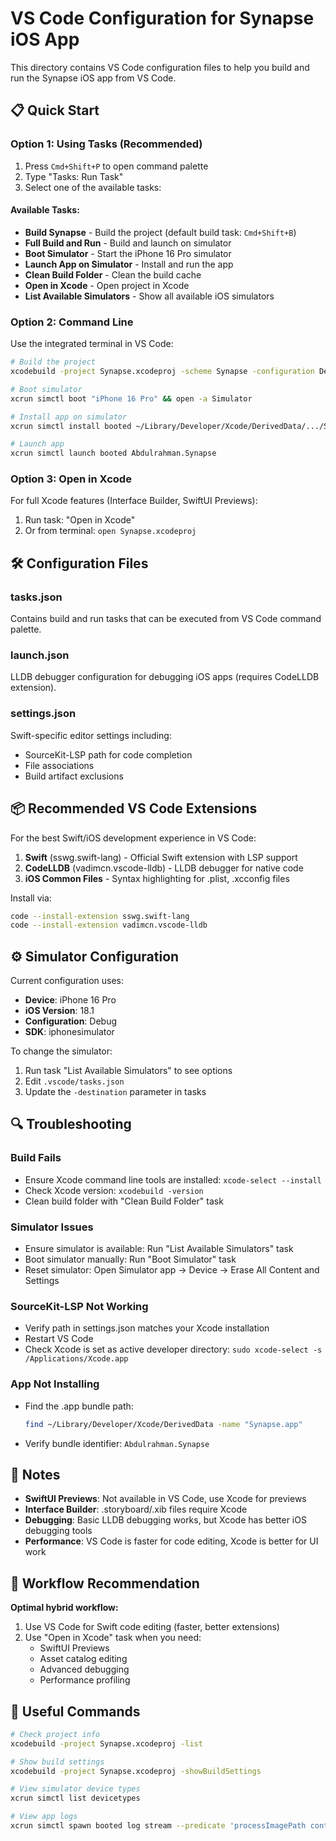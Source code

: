 # VS Code Configuration for Synapse iOS App

This directory contains VS Code configuration files to help you build and run the Synapse iOS app from VS Code.

## 📋 Quick Start

### Option 1: Using Tasks (Recommended)
1. Press `Cmd+Shift+P` to open command palette
2. Type "Tasks: Run Task"
3. Select one of the available tasks:

#### Available Tasks:
- **Build Synapse** - Build the project (default build task: `Cmd+Shift+B`)
- **Full Build and Run** - Build and launch on simulator
- **Boot Simulator** - Start the iPhone 16 Pro simulator
- **Launch App on Simulator** - Install and run the app
- **Clean Build Folder** - Clean the build cache
- **Open in Xcode** - Open project in Xcode
- **List Available Simulators** - Show all available iOS simulators

### Option 2: Command Line
Use the integrated terminal in VS Code:

```bash
# Build the project
xcodebuild -project Synapse.xcodeproj -scheme Synapse -configuration Debug -sdk iphonesimulator

# Boot simulator
xcrun simctl boot "iPhone 16 Pro" && open -a Simulator

# Install app on simulator
xcrun simctl install booted ~/Library/Developer/Xcode/DerivedData/.../Synapse.app

# Launch app
xcrun simctl launch booted Abdulrahman.Synapse
```

### Option 3: Open in Xcode
For full Xcode features (Interface Builder, SwiftUI Previews):
1. Run task: "Open in Xcode"
2. Or from terminal: `open Synapse.xcodeproj`

## 🛠️ Configuration Files

### tasks.json
Contains build and run tasks that can be executed from VS Code command palette.

### launch.json
LLDB debugger configuration for debugging iOS apps (requires CodeLLDB extension).

### settings.json
Swift-specific editor settings including:
- SourceKit-LSP path for code completion
- File associations
- Build artifact exclusions

## 📦 Recommended VS Code Extensions

For the best Swift/iOS development experience in VS Code:

1. **Swift** (sswg.swift-lang) - Official Swift extension with LSP support
2. **CodeLLDB** (vadimcn.vscode-lldb) - LLDB debugger for native code
3. **iOS Common Files** - Syntax highlighting for .plist, .xcconfig files

Install via:
```bash
code --install-extension sswg.swift-lang
code --install-extension vadimcn.vscode-lldb
```

## ⚙️ Simulator Configuration

Current configuration uses:
- **Device**: iPhone 16 Pro
- **iOS Version**: 18.1
- **Configuration**: Debug
- **SDK**: iphonesimulator

To change the simulator:
1. Run task "List Available Simulators" to see options
2. Edit `.vscode/tasks.json`
3. Update the `-destination` parameter in tasks

## 🔍 Troubleshooting

### Build Fails
- Ensure Xcode command line tools are installed: `xcode-select --install`
- Check Xcode version: `xcodebuild -version`
- Clean build folder with "Clean Build Folder" task

### Simulator Issues
- Ensure simulator is available: Run "List Available Simulators" task
- Boot simulator manually: Run "Boot Simulator" task
- Reset simulator: Open Simulator app → Device → Erase All Content and Settings

### SourceKit-LSP Not Working
- Verify path in settings.json matches your Xcode installation
- Restart VS Code
- Check Xcode is set as active developer directory: `sudo xcode-select -s /Applications/Xcode.app`

### App Not Installing
- Find the .app bundle path:
  ```bash
  find ~/Library/Developer/Xcode/DerivedData -name "Synapse.app"
  ```
- Verify bundle identifier: `Abdulrahman.Synapse`

## 📝 Notes

- **SwiftUI Previews**: Not available in VS Code, use Xcode for previews
- **Interface Builder**: .storyboard/.xib files require Xcode
- **Debugging**: Basic LLDB debugging works, but Xcode has better iOS debugging tools
- **Performance**: VS Code is faster for code editing, Xcode is better for UI work

## 🚀 Workflow Recommendation

**Optimal hybrid workflow:**
1. Use VS Code for Swift code editing (faster, better extensions)
2. Use "Open in Xcode" task when you need:
   - SwiftUI Previews
   - Asset catalog editing
   - Advanced debugging
   - Performance profiling

## 🔗 Useful Commands

```bash
# Check project info
xcodebuild -project Synapse.xcodeproj -list

# Show build settings
xcodebuild -project Synapse.xcodeproj -showBuildSettings

# View simulator device types
xcrun simctl list devicetypes

# View app logs
xcrun simctl spawn booted log stream --predicate 'processImagePath contains "Synapse"'
```
